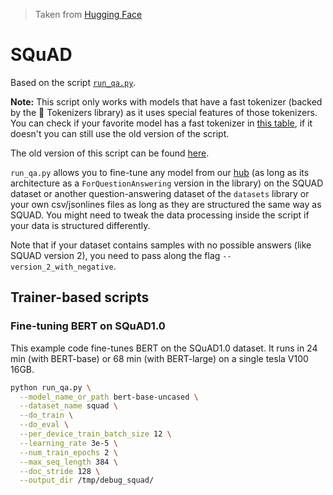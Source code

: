 
> Taken from [Hugging Face](https://github.com/huggingface/transformers)

# SQuAD

Based on the script [`run_qa.py`](https://github.com/huggingface/transformers/blob/master/examples/pytorch/question-answering/run_qa.py).

**Note:** This script only works with models that have a fast tokenizer (backed by the 🤗 Tokenizers library) as it
uses special features of those tokenizers. You can check if your favorite model has a fast tokenizer in
[this table](https://huggingface.co/transformers/index.html#supported-frameworks), if it doesn't you can still use the old version
of the script.

The old version of this script can be found [here](https://github.com/huggingface/transformers/tree/master/examples/legacy/question-answering).

`run_qa.py` allows you to fine-tune any model from our [hub](https://huggingface.co/models) (as long as its architecture as a `ForQuestionAnswering` version in the library) on the SQUAD dataset or another question-answering dataset of the `datasets` library or your own csv/jsonlines files as long as they are structured the same way as SQUAD. You might need to tweak the data processing inside the script if your data is structured differently.

Note that if your dataset contains samples with no possible answers (like SQUAD version 2), you need to pass along the flag `--version_2_with_negative`.

## Trainer-based scripts

### Fine-tuning BERT on SQuAD1.0

This example code fine-tunes BERT on the SQuAD1.0 dataset. It runs in 24 min (with BERT-base) or 68 min (with BERT-large)
on a single tesla V100 16GB.

```bash
python run_qa.py \
  --model_name_or_path bert-base-uncased \
  --dataset_name squad \
  --do_train \
  --do_eval \
  --per_device_train_batch_size 12 \
  --learning_rate 3e-5 \
  --num_train_epochs 2 \
  --max_seq_length 384 \
  --doc_stride 128 \
  --output_dir /tmp/debug_squad/
```
